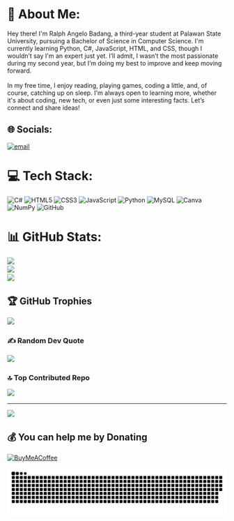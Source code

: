 # 💫 About Me:
Hey there! I'm Ralph Angelo Badang, a third-year student at Palawan State University, pursuing a Bachelor of Science in Computer Science. I'm currently learning Python, C#, JavaScript, HTML, and CSS, though I wouldn’t say I'm an expert just yet. I’ll admit, I wasn’t the most passionate during my second year, but I’m doing my best to improve and keep moving forward.<br><br>In my free time, I enjoy reading, playing games, coding a little, and, of course, catching up on sleep. I'm always open to learning more, whether it's about coding, new tech, or even just some interesting facts. Let’s connect and share ideas!


## 🌐 Socials:
[![email](https://img.shields.io/badge/Email-D14836?logo=gmail&logoColor=white)](mailto:ralphangelobadang06@icloud.com) 

# 💻 Tech Stack:
![C#](https://img.shields.io/badge/c%23-%23239120.svg?style=for-the-badge&logo=csharp&logoColor=white) ![HTML5](https://img.shields.io/badge/html5-%23E34F26.svg?style=for-the-badge&logo=html5&logoColor=white) ![CSS3](https://img.shields.io/badge/css3-%231572B6.svg?style=for-the-badge&logo=css3&logoColor=white) ![JavaScript](https://img.shields.io/badge/javascript-%23323330.svg?style=for-the-badge&logo=javascript&logoColor=%23F7DF1E) ![Python](https://img.shields.io/badge/python-3670A0?style=for-the-badge&logo=python&logoColor=ffdd54) ![MySQL](https://img.shields.io/badge/mysql-4479A1.svg?style=for-the-badge&logo=mysql&logoColor=white) ![Canva](https://img.shields.io/badge/Canva-%2300C4CC.svg?style=for-the-badge&logo=Canva&logoColor=white) ![NumPy](https://img.shields.io/badge/numpy-%23013243.svg?style=for-the-badge&logo=numpy&logoColor=white) ![GitHub](https://img.shields.io/badge/github-%23121011.svg?style=for-the-badge&logo=github&logoColor=white)
# 📊 GitHub Stats:
![](https://github-readme-stats.vercel.app/api?username=YG-paaleee&theme=material-palenight&hide_border=true&include_all_commits=false&count_private=false)<br/>
![](https://nirzak-streak-stats.vercel.app/?user=YG-paaleee&theme=material-palenight&hide_border=true)<br/>
![](https://github-readme-stats.vercel.app/api/top-langs/?username=YG-paaleee&theme=material-palenight&hide_border=true&include_all_commits=false&count_private=false&layout=compact)

## 🏆 GitHub Trophies
![](https://github-profile-trophy.vercel.app/?username=YG-paaleee&theme=material-palenight&no-frame=false&no-bg=true&margin-w=4)

### ✍️ Random Dev Quote
![](https://quotes-github-readme.vercel.app/api?type=horizontal&theme=merko)

### 🔝 Top Contributed Repo
![](https://github-contributor-stats.vercel.app/api?username=YG-paaleee&limit=5&theme=dark&combine_all_yearly_contributions=true)

---
[![](https://visitcount.itsvg.in/api?id=YG-paaleee&icon=10&color=3)](https://visitcount.itsvg.in)

  ## 💰 You can help me by Donating
  [![BuyMeACoffee](https://img.shields.io/badge/Buy%20Me%20a%20Coffee-ffdd00?style=for-the-badge&logo=buy-me-a-coffee&logoColor=black)](https://buymeacoffee.com/paaleee) 

![snake gif](https://github.com/YG-paaleee/YG-paaleee/blob/output/github-snake-dark.svg)
